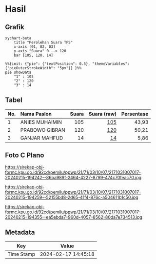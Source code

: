 # Hasil

## Grafik

```mermaid
xychart-beta
    title "Perolehan Suara TPS"
    x-axis [01, 02, 03]
    y-axis "Suara" 0 --> 120
    bar [105, 120, 14]
```

```mermaid
%%{init: {"pie": {"textPosition": 0.5}, "themeVariables": {"pieOuterStrokeWidth": "5px"}} }%%
pie showData
    "1" : 105
    "2" : 120
    "3" : 14
```

## Tabel

| No. | Nama Paslon    | Suara | Suara (raw) | Persentase |
|:--- |:-------------- | -----:| -----------:| ----------:|
| 1   | ANIES MUHAIMIN | 105   | [105][p-1]  | 43,93      |
| 2   | PRABOWO GIBRAN | 120   | [120][p-2]  | 50,21      |
| 3   | GANJAR MAHFUD  | 14    | [14][p-3]   | 5,86       |


[p-1]: https://github.com/gigit-pemilu/pemilu-2024-21-kepulauan-riau/blob/main/pilpres/hitung-suara/sub/21-kepulauan-riau/sub/71-kota-batam/sub/03-sekupang/sub/1007-tiban-lama/sub/017-tps/sub/paslon-1.txt
[p-2]: https://github.com/gigit-pemilu/pemilu-2024-21-kepulauan-riau/blob/main/pilpres/hitung-suara/sub/21-kepulauan-riau/sub/71-kota-batam/sub/03-sekupang/sub/1007-tiban-lama/sub/017-tps/sub/paslon-2.txt
[p-3]: https://github.com/gigit-pemilu/pemilu-2024-21-kepulauan-riau/blob/main/pilpres/hitung-suara/sub/21-kepulauan-riau/sub/71-kota-batam/sub/03-sekupang/sub/1007-tiban-lama/sub/017-tps/sub/paslon-3.txt

## Foto C Plano

https://sirekap-obj-formc.kpu.go.id/92cd/pemilu/ppwp/21/71/03/10/07/2171031007017-20240215-194242--86ba989f-2464-4227-8799-474c70feac70.jpg

https://sirekap-obj-formc.kpu.go.id/92cd/pemilu/ppwp/21/71/03/10/07/2171031007017-20240215-194259--52155bd8-2d65-41f4-876c-a504611b1c50.jpg

https://sirekap-obj-formc.kpu.go.id/92cd/pemilu/ppwp/21/71/03/10/07/2171031007017-20240215-194355--ea5ebda7-960d-4057-8562-80da7e734513.jpg


## Metadata

| Key        | Value               |
| ---------- | ------------------- |
| Time Stamp | 2024-02-17 14:45:18 |



